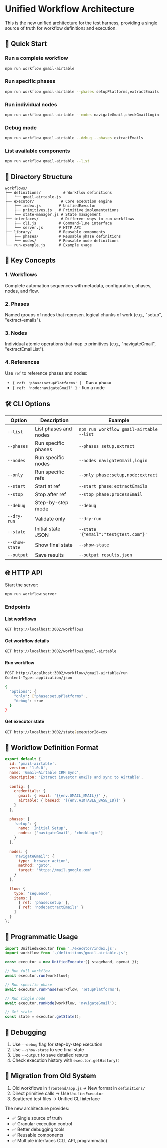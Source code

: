# Unified Workflow Architecture

This is the new unified architecture for the test harness, providing a single source of truth for workflow definitions and execution.

## 🚀 Quick Start

### Run a complete workflow
```bash
npm run workflow gmail-airtable
```

### Run specific phases
```bash
npm run workflow gmail-airtable --phases setupPlatforms,extractEmails
```

### Run individual nodes
```bash
npm run workflow gmail-airtable --nodes navigateGmail,checkGmailLogin
```

### Debug mode
```bash
npm run workflow gmail-airtable --debug --phases extractEmails
```

### List available components
```bash
npm run workflow gmail-airtable --list
```

## 📁 Directory Structure

```
workflows/
├── definitions/          # Workflow definitions
│   └── gmail-airtable.js
├── executor/            # Core execution engine
│   ├── index.js        # UnifiedExecutor
│   ├── primitives.js   # Primitive implementations
│   └── state-manager.js # State management
├── interfaces/          # Different ways to run workflows
│   ├── cli.js          # Command-line interface
│   └── server.js       # HTTP API
├── library/            # Reusable components
│   ├── phases/         # Reusable phase definitions
│   └── nodes/          # Reusable node definitions
└── run-example.js      # Example usage

```

## 🎯 Key Concepts

### 1. Workflows
Complete automation sequences with metadata, configuration, phases, nodes, and flow.

### 2. Phases
Named groups of nodes that represent logical chunks of work (e.g., "setup", "extract-emails").

### 3. Nodes
Individual atomic operations that map to primitives (e.g., "navigateGmail", "extractEmailList").

### 4. References
Use `ref` to reference phases and nodes:
- `{ ref: 'phase:setupPlatforms' }` - Run a phase
- `{ ref: 'node:navigateGmail' }` - Run a node

## 🛠️ CLI Options

| Option | Description | Example |
|--------|-------------|---------|
| `--list` | List phases and nodes | `npm run workflow gmail-airtable --list` |
| `--phases` | Run specific phases | `--phases setup,extract` |
| `--nodes` | Run specific nodes | `--nodes navigateGmail,login` |
| `--only` | Run specific refs | `--only phase:setup,node:extract` |
| `--start` | Start at ref | `--start phase:extractEmails` |
| `--stop` | Stop after ref | `--stop phase:processEmail` |
| `--debug` | Step-by-step mode | `--debug` |
| `--dry-run` | Validate only | `--dry-run` |
| `--state` | Initial state JSON | `--state '{"email":"test@test.com"}'` |
| `--show-state` | Show final state | `--show-state` |
| `--output` | Save results | `--output results.json` |

## 🌐 HTTP API

Start the server:
```bash
npm run workflow:server
```

### Endpoints

#### List workflows
```bash
GET http://localhost:3002/workflows
```

#### Get workflow details
```bash
GET http://localhost:3002/workflows/gmail-airtable
```

#### Run workflow
```bash
POST http://localhost:3002/workflows/gmail-airtable/run
Content-Type: application/json

{
  "options": {
    "only": ["phase:setupPlatforms"],
    "debug": true
  }
}
```

#### Get executor state
```bash
GET http://localhost:3002/state?executorId=xxx
```

## 📝 Workflow Definition Format

```javascript
export default {
  id: 'gmail-airtable',
  version: '1.0.0',
  name: 'Gmail→Airtable CRM Sync',
  description: 'Extract investor emails and sync to Airtable',
  
  config: {
    credentials: {
      gmail: { email: '{{env.GMAIL_EMAIL}}' },
      airtable: { baseId: '{{env.AIRTABLE_BASE_ID}}' }
    }
  },
  
  phases: {
    'setup': {
      name: 'Initial Setup',
      nodes: ['navigateGmail', 'checkLogin']
    }
  },
  
  nodes: {
    'navigateGmail': {
      type: 'browser_action',
      method: 'goto',
      target: 'https://mail.google.com'
    }
  },
  
  flow: {
    type: 'sequence',
    items: [
      { ref: 'phase:setup' },
      { ref: 'node:extractEmails' }
    ]
  }
};
```

## 🔧 Programmatic Usage

```javascript
import UnifiedExecutor from './executor/index.js';
import workflow from './definitions/gmail-airtable.js';

const executor = new UnifiedExecutor({ stagehand, openai });

// Run full workflow
await executor.run(workflow);

// Run specific phase
await executor.runPhase(workflow, 'setupPlatforms');

// Run single node
await executor.runNode(workflow, 'navigateGmail');

// Get state
const state = executor.getState();
```

## 🐛 Debugging

1. Use `--debug` flag for step-by-step execution
2. Use `--show-state` to see final state
3. Use `--output` to save detailed results
4. Check execution history with `executor.getHistory()`

## 🚦 Migration from Old System

1. Old workflows in `frontend/app.js` → New format in `definitions/`
2. Direct primitive calls → Use `UnifiedExecutor`
3. Scattered test files → Unified CLI interface

The new architecture provides:
- ✅ Single source of truth
- ✅ Granular execution control
- ✅ Better debugging tools
- ✅ Reusable components
- ✅ Multiple interfaces (CLI, API, programmatic)